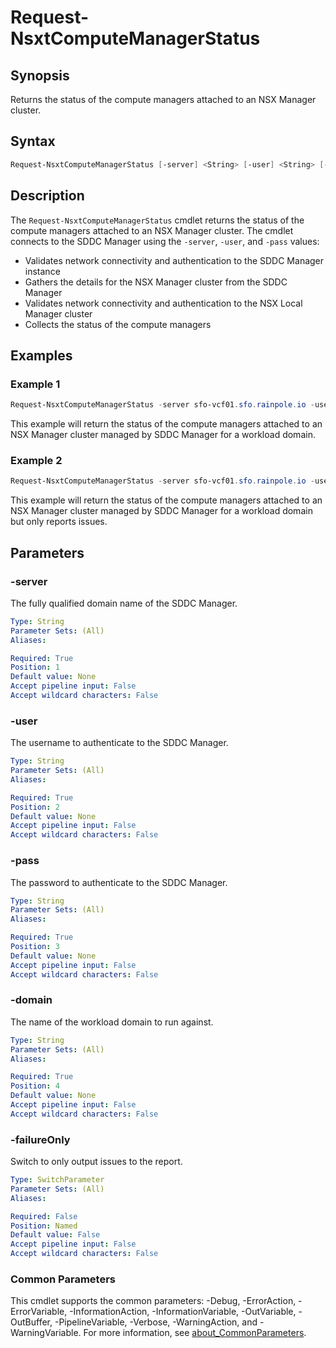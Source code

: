 # Request-NsxtComputeManagerStatus

## Synopsis

Returns the status of the compute managers attached to an NSX Manager cluster.

## Syntax

```powershell
Request-NsxtComputeManagerStatus [-server] <String> [-user] <String> [-pass] <String> [-domain] <String> [-failureOnly] [<CommonParameters>]
```

## Description

The `Request-NsxtComputeManagerStatus` cmdlet returns the status of the compute managers attached to an NSX Manager cluster.
The cmdlet connects to the SDDC Manager using the `-server`, `-user`, and `-pass` values:

- Validates network connectivity and authentication to the SDDC Manager instance
- Gathers the details for the NSX Manager cluster from the SDDC Manager
- Validates network connectivity and authentication to the NSX Local Manager cluster
- Collects the status of the compute managers

## Examples

### Example 1

```powershell
Request-NsxtComputeManagerStatus -server sfo-vcf01.sfo.rainpole.io -user admin@local -pass VMw@re1!VMw@re1! -domain sfo-w01
```

This example will return the status of the compute managers attached to an NSX Manager cluster managed by SDDC Manager for a workload domain.

### Example 2

```powershell
Request-NsxtComputeManagerStatus -server sfo-vcf01.sfo.rainpole.io -user admin@local -pass VMw@re1!VMw@re1! -domain sfo-w01 -failureOnly
```

This example will return the status of the compute managers attached to an NSX Manager cluster managed by SDDC Manager for a workload domain but only reports issues.

## Parameters

### -server

The fully qualified domain name of the SDDC Manager.

```yaml
Type: String
Parameter Sets: (All)
Aliases:

Required: True
Position: 1
Default value: None
Accept pipeline input: False
Accept wildcard characters: False
```

### -user

The username to authenticate to the SDDC Manager.

```yaml
Type: String
Parameter Sets: (All)
Aliases:

Required: True
Position: 2
Default value: None
Accept pipeline input: False
Accept wildcard characters: False
```

### -pass

The password to authenticate to the SDDC Manager.

```yaml
Type: String
Parameter Sets: (All)
Aliases:

Required: True
Position: 3
Default value: None
Accept pipeline input: False
Accept wildcard characters: False
```

### -domain

The name of the workload domain to run against.

```yaml
Type: String
Parameter Sets: (All)
Aliases:

Required: True
Position: 4
Default value: None
Accept pipeline input: False
Accept wildcard characters: False
```

### -failureOnly

Switch to only output issues to the report.

```yaml
Type: SwitchParameter
Parameter Sets: (All)
Aliases:

Required: False
Position: Named
Default value: False
Accept pipeline input: False
Accept wildcard characters: False
```

### Common Parameters

This cmdlet supports the common parameters: -Debug, -ErrorAction, -ErrorVariable, -InformationAction, -InformationVariable, -OutVariable, -OutBuffer, -PipelineVariable, -Verbose, -WarningAction, and -WarningVariable. For more information, see [about_CommonParameters](http://go.microsoft.com/fwlink/?LinkID=113216).
